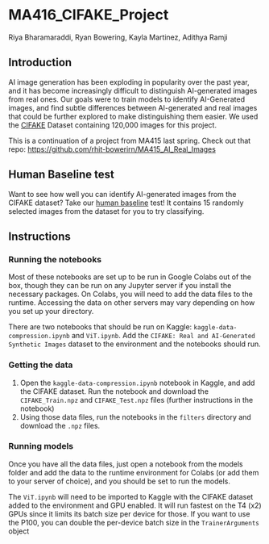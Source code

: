 # MA416_CIFAKE_Project
Riya Bharamaraddi, Ryan Bowering, Kayla Martinez, Adithya Ramji

## Introduction
AI image generation has been exploding in popularity over the past year, and it has become increasingly difficult to distinguish AI-generated images from real ones. Our goals were to train models to identify AI-Generated images, and find subtle differences between AI-generated and real images that could be further explored to make distinguishing them easier. We used the [CIFAKE](https://www.kaggle.com/datasets/birdy654/cifake-real-and-ai-generated-synthetic-images) Dataset containing 120,000 images for this project.

This is a continuation of a project from MA415 last spring. Check out that repo: https://github.com/rhit-bowerirn/MA415_AI_Real_Images

## Human Baseline test
Want to see how well you can identify AI-generated images from the CIFAKE dataset? Take our [human baseline](https://docs.google.com/forms/d/e/1FAIpQLSfF5GdTvXe9jbBRdy-UBmN0t7ICy4631gzULimW0ParjxaxZg/viewform) test! It contains 15 randomly selected images from the dataset for you to try classifying.

## Instructions

### Running the notebooks
Most of these notebooks are set up to be run in Google Colabs out of the box, though they can be run on any Jupyter server if you install the necessary packages. On Colabs, you will need to add the data files to the runtime. Accessing the data on other servers may vary depending on how you set up your directory.

There are two notebooks that should be run on Kaggle: `kaggle-data-compression.ipynb` and `ViT.ipynb`. Add the `CIFAKE: Real and AI-Generated Synthetic Images` dataset to the environment and the notebooks should run.

### Getting the data
1. Open the `kaggle-data-compression.ipynb` notebook in Kaggle, and add the CIFAKE dataset. Run the notebook and download the `CIFAKE_Train.npz` and `CIFAKE_Test.npz` files (further instructions in the notebook)
2. Using those data files, run the notebooks in the `filters` directory and download the `.npz` files.

### Running models
Once you have all the data files, just open a notebook from the models folder and add the data to the runtime environment for Colabs (or add them to your server of choice), and you should be set to run the models. 

The `ViT.ipynb` will need to be imported to Kaggle with the CIFAKE dataset added to the environment and GPU enabled. It will run fastest on the T4 (x2) GPUs since it limits its batch size per device for those. If you want to use the P100, you can double the per-device batch size in the `TrainerArguments` object
